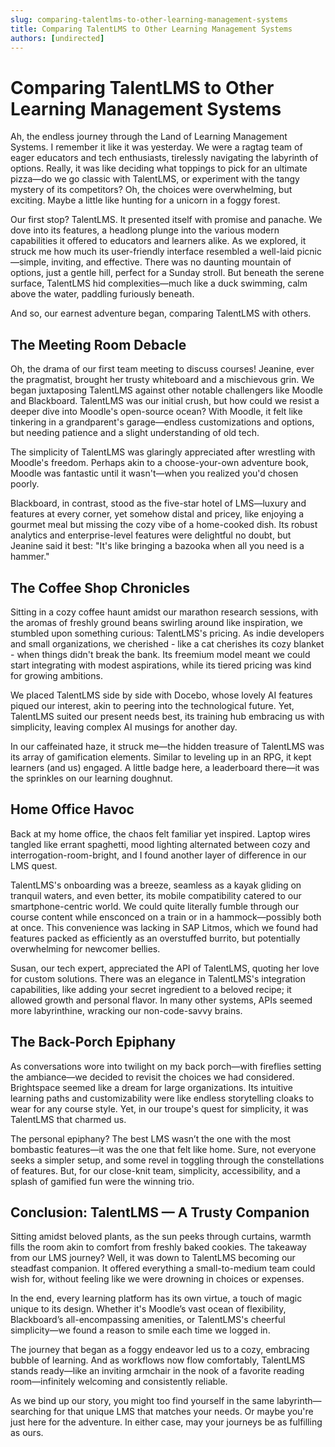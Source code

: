 ```yaml
---
slug: comparing-talentlms-to-other-learning-management-systems
title: Comparing TalentLMS to Other Learning Management Systems
authors: [undirected]
---
```



# Comparing TalentLMS to Other Learning Management Systems

Ah, the endless journey through the Land of Learning Management Systems. I remember it like it was yesterday. We were a ragtag team of eager educators and tech enthusiasts, tirelessly navigating the labyrinth of options. Really, it was like deciding what toppings to pick for an ultimate pizza—do we go classic with TalentLMS, or experiment with the tangy mystery of its competitors? Oh, the choices were overwhelming, but exciting. Maybe a little like hunting for a unicorn in a foggy forest. 

Our first stop? TalentLMS. It presented itself with promise and panache. We dove into its features, a headlong plunge into the various modern capabilities it offered to educators and learners alike. As we explored, it struck me how much its user-friendly interface resembled a well-laid picnic—simple, inviting, and effective. There was no daunting mountain of options, just a gentle hill, perfect for a Sunday stroll. But beneath the serene surface, TalentLMS hid complexities—much like a duck swimming, calm above the water, paddling furiously beneath. 

And so, our earnest adventure began, comparing TalentLMS with others. 

## The Meeting Room Debacle

Oh, the drama of our first team meeting to discuss courses! Jeanine, ever the pragmatist, brought her trusty whiteboard and a mischievous grin. We began juxtaposing TalentLMS against other notable challengers like Moodle and Blackboard. TalentLMS was our initial crush, but how could we resist a deeper dive into Moodle's open-source ocean? With Moodle, it felt like tinkering in a grandparent's garage—endless customizations and options, but needing patience and a slight understanding of old tech.

The simplicity of TalentLMS was glaringly appreciated after wrestling with Moodle's freedom. Perhaps akin to a choose-your-own adventure book, Moodle was fantastic until it wasn't—when you realized you'd chosen poorly. 

Blackboard, in contrast, stood as the five-star hotel of LMS—luxury and features at every corner, yet somehow distal and pricey, like enjoying a gourmet meal but missing the cozy vibe of a home-cooked dish. Its robust analytics and enterprise-level features were delightful no doubt, but Jeanine said it best: "It's like bringing a bazooka when all you need is a hammer." 

## The Coffee Shop Chronicles

Sitting in a cozy coffee haunt amidst our marathon research sessions, with the aromas of freshly ground beans swirling around like inspiration, we stumbled upon something curious: TalentLMS's pricing. As indie developers and small organizations, we cherished - like a cat cherishes its cozy blanket - when things didn't break the bank. Its freemium model meant we could start integrating with modest aspirations, while its tiered pricing was kind for growing ambitions.

We placed TalentLMS side by side with Docebo, whose lovely AI features piqued our interest, akin to peering into the technological future. Yet, TalentLMS suited our present needs best, its training hub embracing us with simplicity, leaving complex AI musings for another day. 

In our caffeinated haze, it struck me—the hidden treasure of TalentLMS was its array of gamification elements. Similar to leveling up in an RPG, it kept learners (and us) engaged. A little badge here, a leaderboard there—it was the sprinkles on our learning doughnut.

## Home Office Havoc

Back at my home office, the chaos felt familiar yet inspired. Laptop wires tangled like errant spaghetti, mood lighting alternated between cozy and interrogation-room-bright, and I found another layer of difference in our LMS quest. 

TalentLMS's onboarding was a breeze, seamless as a kayak gliding on tranquil waters, and even better, its mobile compatibility catered to our smartphone-centric world. We could quite literally fumble through our course content while ensconced on a train or in a hammock—possibly both at once. This convenience was lacking in SAP Litmos, which we found had features packed as efficiently as an overstuffed burrito, but potentially overwhelming for newcomer bellies.

Susan, our tech expert, appreciated the API of TalentLMS, quoting her love for custom solutions. There was an elegance in TalentLMS's integration capabilities, like adding your secret ingredient to a beloved recipe; it allowed growth and personal flavor. In many other systems, APIs seemed more labyrinthine, wracking our non-code-savvy brains.

## The Back-Porch Epiphany

As conversations wore into twilight on my back porch—with fireflies setting the ambiance—we decided to revisit the choices we had considered. Brightspace seemed like a dream for large organizations. Its intuitive learning paths and customizability were like endless storytelling cloaks to wear for any course style. Yet, in our troupe's quest for simplicity, it was TalentLMS that charmed us.

The personal epiphany? The best LMS wasn’t the one with the most bombastic features—it was the one that felt like home. Sure, not everyone seeks a simpler setup, and some revel in toggling through the constellations of features. But, for our close-knit team, simplicity, accessibility, and a splash of gamified fun were the winning trio. 

## Conclusion: TalentLMS — A Trusty Companion

Sitting amidst beloved plants, as the sun peeks through curtains, warmth fills the room akin to comfort from freshly baked cookies. The takeaway from our LMS journey? Well, it was down to TalentLMS becoming our steadfast companion. It offered everything a small-to-medium team could wish for, without feeling like we were drowning in choices or expenses.

In the end, every learning platform has its own virtue, a touch of magic unique to its design. Whether it's Moodle’s vast ocean of flexibility, Blackboard’s all-encompassing amenities, or TalentLMS's cheerful simplicity—we found a reason to smile each time we logged in. 

The journey that began as a foggy endeavor led us to a cozy, embracing bubble of learning. And as workflows now flow comfortably, TalentLMS stands ready—like an inviting armchair in the nook of a favorite reading room—infinitely welcoming and consistently reliable. 

As we bind up our story, you might too find yourself in the same labyrinth—searching for that unique LMS that matches your needs. Or maybe you're just here for the adventure. In either case, may your journeys be as fulfilling as ours.